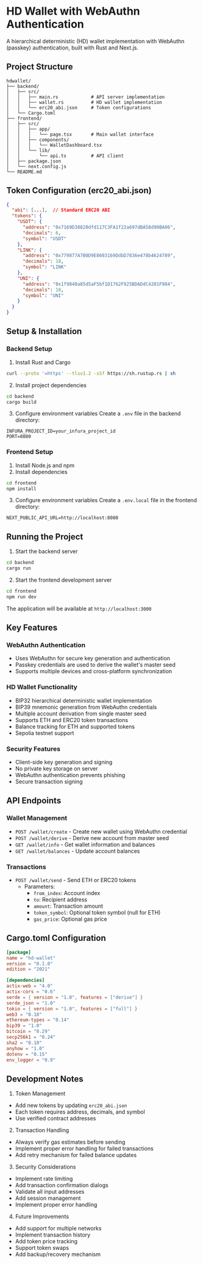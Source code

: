 # HD Wallet with WebAuthn Authentication

A hierarchical deterministic (HD) wallet implementation with WebAuthn (passkey) authentication, built with Rust and Next.js.

## Project Structure
```
hdwallet/
├── backend/
│   ├── src/
│   │   ├── main.rs            # API server implementation
│   │   ├── wallet.rs          # HD wallet implementation
│   │   └── erc20_abi.json     # Token configurations
│   └── Cargo.toml
├── frontend/
│   ├── src/
│   │   ├── app/
│   │   │   └── page.tsx       # Main wallet interface
│   │   ├── components/
│   │   │   └── WalletDashboard.tsx
│   │   └── lib/
│   │       └── api.ts         # API client
│   ├── package.json
│   └── next.config.js
└── README.md
```

## Token Configuration (erc20_abi.json)
```json
{
  "abi": [...],  // Standard ERC20 ABI
  "tokens": {
    "USDT": {
      "address": "0x7169D38820dfd117C3FA1f22a697dBA58d90BA06",
      "decimals": 6,
      "symbol": "USDT"
    },
    "LINK": {
      "address": "0x779877A7B0D9E8603169DdbD7836e478b4624789",
      "decimals": 18,
      "symbol": "LINK"
    },
    "UNI": {
      "address": "0x1f9840a85d5aF5bf1D1762F925BDADdC4201F984",
      "decimals": 18,
      "symbol": "UNI"
    }
  }
}
```

## Setup & Installation

### Backend Setup
1. Install Rust and Cargo
```bash
curl --proto '=https' --tlsv1.2 -sSf https://sh.rustup.rs | sh
```

2. Install project dependencies
```bash
cd backend
cargo build
```

3. Configure environment variables
Create a `.env` file in the backend directory:
```
INFURA_PROJECT_ID=your_infura_project_id
PORT=8080
```

### Frontend Setup
1. Install Node.js and npm
2. Install dependencies
```bash
cd frontend
npm install
```

3. Configure environment variables
Create a `.env.local` file in the frontend directory:
```
NEXT_PUBLIC_API_URL=http://localhost:8080
```

## Running the Project

1. Start the backend server
```bash
cd backend
cargo run
```

2. Start the frontend development server
```bash
cd frontend
npm run dev
```

The application will be available at `http://localhost:3000`

## Key Features

### WebAuthn Authentication
- Uses WebAuthn for secure key generation and authentication
- Passkey credentials are used to derive the wallet's master seed
- Supports multiple devices and cross-platform synchronization

### HD Wallet Functionality
- BIP32 hierarchical deterministic wallet implementation
- BIP39 mnemonic generation from WebAuthn credentials
- Multiple account derivation from single master seed
- Supports ETH and ERC20 token transactions
- Balance tracking for ETH and supported tokens
- Sepolia testnet support

### Security Features
- Client-side key generation and signing
- No private key storage on server
- WebAuthn authentication prevents phishing
- Secure transaction signing

## API Endpoints

### Wallet Management
- `POST /wallet/create` - Create new wallet using WebAuthn credential
- `POST /wallet/derive` - Derive new account from master seed
- `GET /wallet/info` - Get wallet information and balances
- `GET /wallet/balances` - Update account balances

### Transactions
- `POST /wallet/send` - Send ETH or ERC20 tokens
  - Parameters:
    - `from_index`: Account index
    - `to`: Recipient address
    - `amount`: Transaction amount
    - `token_symbol`: Optional token symbol (null for ETH)
    - `gas_price`: Optional gas price

## Cargo.toml Configuration
```toml
[package]
name = "hd-wallet"
version = "0.1.0"
edition = "2021"

[dependencies]
actix-web = "4.0"
actix-cors = "0.6"
serde = { version = "1.0", features = ["derive"] }
serde_json = "1.0"
tokio = { version = "1.0", features = ["full"] }
web3 = "0.18"
ethereum-types = "0.14"
bip39 = "1.0"
bitcoin = "0.29"
secp256k1 = "0.24"
sha2 = "0.10"
anyhow = "1.0"
dotenv = "0.15"
env_logger = "0.9"
```

## Development Notes

1. Token Management
- Add new tokens by updating `erc20_abi.json`
- Each token requires address, decimals, and symbol
- Use verified contract addresses

2. Transaction Handling
- Always verify gas estimates before sending
- Implement proper error handling for failed transactions
- Add retry mechanism for failed balance updates

3. Security Considerations
- Implement rate limiting
- Add transaction confirmation dialogs
- Validate all input addresses
- Add session management
- Implement proper error handling

4. Future Improvements
- Add support for multiple networks
- Implement transaction history
- Add token price tracking
- Support token swaps
- Add backup/recovery mechanism
